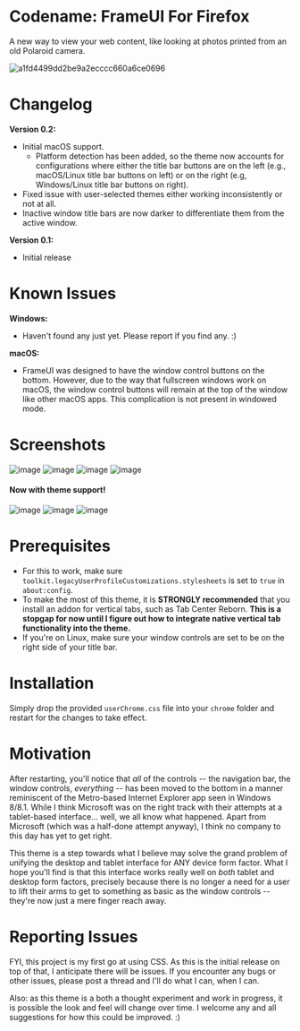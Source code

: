 # Codename: FrameUI For Firefox
A new way to view your web content, like looking at photos printed from an old Polaroid camera.

![a1fd4499dd2be9a2ecccc660a6ce0696](https://github.com/FineFuturity/FrameUIForFirefox/assets/19298107/75c5a475-d440-4481-a002-9cdb754155ed)

# Changelog
**Version 0.2:**
* Initial macOS support.
  * Platform detection has been added, so the theme now accounts for configurations where either the title bar buttons are on the left (e.g., macOS/Linux title bar buttons on left) or on the right (e.g, Windows/Linux title bar buttons on right).
* Fixed issue with user-selected themes either working inconsistently or not at all.
* Inactive window title bars are now darker to differentiate them from the active window.
 
**Version 0.1:**
* Initial release

# Known Issues
**Windows:**
* Haven't found any just yet.  Please report if you find any. :)

**macOS:**
* FrameUI was designed to have the window control buttons on the bottom. However, due to the way that fullscreen windows work on macOS, the window control buttons will remain at the top of the window like other macOS apps. This complication is not present in windowed mode.

# Screenshots
![image](https://github.com/FineFuturity/FrameUIForFirefox/assets/19298107/73b7328d-3b6c-47f6-b4fe-d341aa46b88b)
![image](https://github.com/FineFuturity/FrameUIForFirefox/assets/19298107/ed6123fd-b6fd-4124-b264-a83468fa1bc8)
![image](https://github.com/FineFuturity/FrameUIForFirefox/assets/19298107/3b7a9f63-6cae-43de-bfb0-d07fd28b8d10)
![image](https://github.com/FineFuturity/FrameUIForFirefox/assets/19298107/d1e02066-9fc3-4f5c-a3e5-d26e1ff115b2)


<h4>Now with theme support!</h4>

![image](https://github.com/FineFuturity/FrameUIForFirefox/assets/19298107/17ade781-524a-49e5-99d7-c8b72ceb131a)
![image](https://github.com/FineFuturity/FrameUIForFirefox/assets/19298107/3dba5c46-b83f-4877-b289-67b5aa9949c0)
![image](https://github.com/FineFuturity/FrameUIForFirefox/assets/19298107/2beeeb4b-99d6-4316-87cf-ca461f959516)



# Prerequisites
* For this to work, make sure `toolkit.legacyUserProfileCustomizations.stylesheets` is set to `true` in `about:config`.
* To make the most of this theme, it is **STRONGLY recommended** that you install an addon for vertical tabs, such as Tab Center Reborn.  **This is a stopgap for now until I figure out how to integrate native vertical tab functionality into the theme.**
* If you're on Linux, make sure your window controls are set to be on the right side of your title bar.

# Installation

Simply drop the provided `userChrome.css` file into your `chrome` folder and restart for the changes to take effect.

# Motivation
After restarting, you'll notice that *all* of the controls -- the navigation bar, the window controls, *everything* -- has been moved to the bottom in a manner reminiscent of the Metro-based Internet Explorer app seen in Windows 8/8.1.  While I think Microsoft was on the right track with their attempts at a tablet-based interface... well, we all know what happened.  Apart from Microsoft (which was a half-done attempt anyway), I think no company to this day has yet to get right.

This theme is a step towards what I believe may solve the grand problem of unifying the desktop and tablet interface for ANY device form factor.  What I hope you'll find is that this interface works really well on *both* tablet and desktop form factors, precisely because there is no longer a need for a user to lift their arms to get to something as basic as the window controls -- they're now just a mere finger reach away.  

# Reporting Issues
FYI, this project is my first go at using CSS.  As this is the initial release on top of that, I anticipate there will be issues.  If you encounter any bugs or other issues, please post a thread and I'll do what I can, when I can. 

Also: as this theme is a both a thought experiment and work in progress, it is possible the look and feel will change over time.  I welcome any and all suggestions for how this could be improved.  :)

